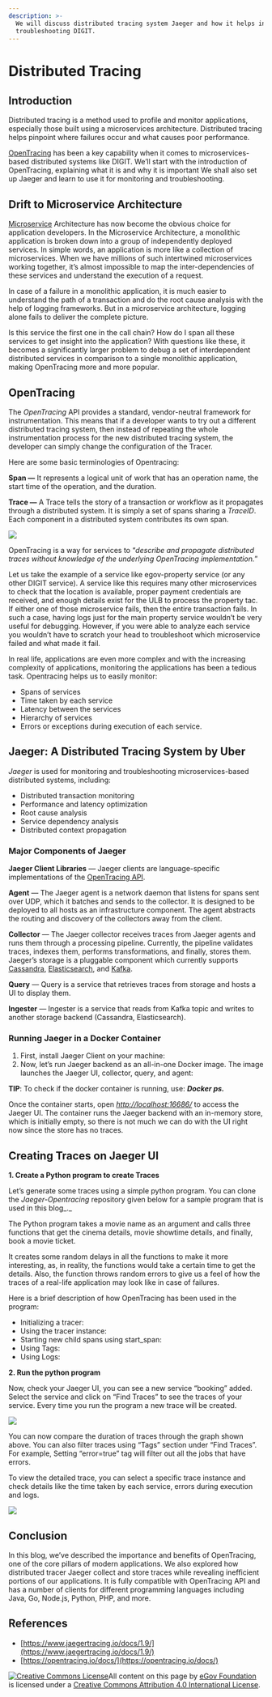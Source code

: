 ```yaml
---
description: >-
  We will discuss distributed tracing system Jaeger and how it helps in
  troubleshooting DIGIT.
---
```


# Distributed Tracing

## Introduction

Distributed tracing is a method used to profile and monitor applications, especially those built using a microservices architecture. Distributed tracing helps pinpoint where failures occur and what causes poor performance.

[OpenTracing](https://opentracing.io/) has been a key capability when it comes to microservices-based distributed systems like DIGIT. We’ll start with the introduction of OpenTracing, explaining what it is and why it is important We shall also set up Jaeger and learn to use it for monitoring and troubleshooting.

## Drift to Microservice Architecture

[Microservice](https://en.wikipedia.org/wiki/Microservices) Architecture has now become the obvious choice for application developers. In the Microservice Architecture, a monolithic application is broken down into a group of independently deployed services. In simple words, an application is more like a collection of microservices. When we have millions of such intertwined microservices working together, it’s almost impossible to map the inter-dependencies of these services and understand the execution of a request.

In case of a failure in a monolithic application, it is much easier to understand the path of a transaction and do the root cause analysis with the help of logging frameworks. But in a microservice architecture, logging alone fails to deliver the complete picture.

Is this service the first one in the call chain? How do I span all these services to get insight into the application? With questions like these, it becomes a significantly larger problem to debug a set of interdependent distributed services in comparison to a single monolithic application, making OpenTracing more and more popular.

## OpenTracing

The _OpenTracing_ API provides a standard, vendor-neutral framework for instrumentation. This means that if a developer wants to try out a different distributed tracing system, then instead of repeating the whole instrumentation process for the new distributed tracing system, the developer can simply change the configuration of the Tracer.

Here are some basic terminologies of Opentracing:

**Span —** It represents a logical unit of work that has an operation name, the start time of the operation, and the duration.

**Trace —** A Trace tells the story of a transaction or workflow as it propagates through a distributed system. It is simply a set of spans sharing a _TraceID_. Each component in a distributed system contributes its own span.

![](../../../.gitbook/assets/image%20%2880%29.png)

OpenTracing is a way for services to “_describe and propagate distributed traces without knowledge of the underlying OpenTracing implementation._”

Let us take the example of a service like egov-property service \(or any other DIGIT service\). A service like this requires many other microservices to check that the location is available, proper payment credentials are received, and enough details exist for the ULB to process the property tac. If either one of those microservice fails, then the entire transaction fails. In such a case, having logs just for the main property service wouldn’t be very useful for debugging. However, if you were able to analyze each service you wouldn’t have to scratch your head to troubleshoot which microservice failed and what made it fail.

In real life, applications are even more complex and with the increasing complexity of applications, monitoring the applications has been a tedious task. Opentracing helps us to easily monitor:

* Spans of services
* Time taken by each service
* Latency between the services
* Hierarchy of services
* Errors or exceptions during execution of each service.

## Jaeger: A Distributed Tracing System by Uber

_Jaeger_ is used for monitoring and troubleshooting microservices-based distributed systems, including:

* Distributed transaction monitoring
* Performance and latency optimization
* Root cause analysis
* Service dependency analysis
* Distributed context propagation

### Major Components of Jaeger

**Jaeger Client Libraries** — Jaeger clients are language-specific implementations of the [OpenTracing API](http://opentracing.io/).

**Agent** — The Jaeger agent is a network daemon that listens for spans sent over UDP, which it batches and sends to the collector. It is designed to be deployed to all hosts as an infrastructure component. The agent abstracts the routing and discovery of the collectors away from the client.

**Collector** — The Jaeger collector receives traces from Jaeger agents and runs them through a processing pipeline. Currently, the pipeline validates traces, indexes them, performs transformations, and finally, stores them. Jaeger’s storage is a pluggable component which currently supports [Cassandra](https://www.jaegertracing.io/docs/1.8/deployment#cassandra), [Elasticsearch](https://www.jaegertracing.io/docs/1.8/deployment#elasticsearch), and [Kafka](https://www.jaegertracing.io/docs/1.8/deployment#kafka).

**Query** — Query is a service that retrieves traces from storage and hosts a UI to display them.

**Ingester** — Ingester is a service that reads from Kafka topic and writes to another storage backend \(Cassandra, Elasticsearch\).

### Running Jaeger in a Docker Container

1. First, install Jaeger Client on your machine:
2. Now, let’s run Jaeger backend as an all-in-one Docker image. The image launches the Jaeger UI, collector, query, and agent:

**TIP**: To check if the docker container is running, use: _**Docker ps.**_

Once the container starts, open [_http://localhost:16686/_](http://127.0.0.1:16686/) to access the Jaeger UI. The container runs the Jaeger backend with an in-memory store, which is initially empty, so there is not much we can do with the UI right now since the store has no traces.

## Creating Traces on Jaeger UI

**1. Create a Python program to create Traces**

Let’s generate some traces using a simple python program. You can clone the _Jaeger-Opentracing_ repository given below for a sample program that is used in this blog_._

The Python program takes a movie name as an argument and calls three functions that get the cinema details, movie showtime details, and finally, book a movie ticket.

It creates some random delays in all the functions to make it more interesting, as, in reality, the functions would take a certain time to get the details. Also, the function throws random errors to give us a feel of how the traces of a real-life application may look like in case of failures.

Here is a brief description of how OpenTracing has been used in the program:

* Initializing a tracer:
* Using the tracer instance:
* Starting new child spans using start\_span:
* Using Tags:
* Using Logs:

**2. Run the python program**

Now, check your Jaeger UI, you can see a new service “booking” added. Select the service and click on “Find Traces” to see the traces of your service. Every time you run the program a new trace will be created.

![](../../../.gitbook/assets/image%20%2881%29.png)

You can now compare the duration of traces through the graph shown above. You can also filter traces using “Tags” section under “Find Traces”. For example, Setting “error=true” tag will filter out all the jobs that have errors.

To view the detailed trace, you can select a specific trace instance and check details like the time taken by each service, errors during execution and logs.

![](../../../.gitbook/assets/image%20%2882%29.png)

## Conclusion

In this blog, we’ve described the importance and benefits of OpenTracing, one of the core pillars of modern applications. We also explored how distributed tracer Jaeger collect and store traces while revealing inefficient portions of our applications. It is fully compatible with OpenTracing API and has a number of clients for different programming languages including Java, Go, Node.js, Python, PHP, and more.

## References

* [https://www.jaegertracing.io/docs/1.9/](https://www.jaegertracing.io/docs/1.9/)
* [https://opentracing.io/docs/](https://opentracing.io/docs/)



 [![Creative Commons License](https://i.creativecommons.org/l/by/4.0/80x15.png)​](http://creativecommons.org/licenses/by/4.0/)All content on this page by [eGov Foundation](https://egov.org.in/) is licensed under a [Creative Commons Attribution 4.0 International License](http://creativecommons.org/licenses/by/4.0/).


